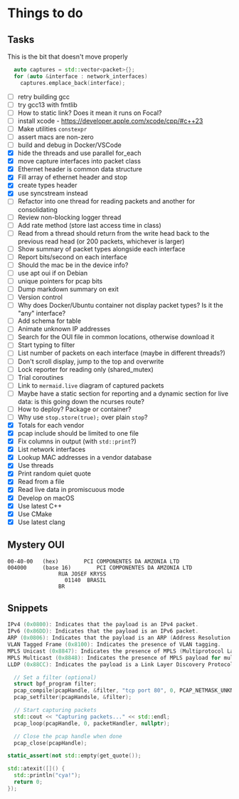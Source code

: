 # Things to do

## Tasks

This is the bit that doesn't move properly
```cpp
  auto captures = std::vector<packet>{};
  for (auto &interface : network_interfaces)
    captures.emplace_back(interface);
```

- [ ] retry building gcc
- [ ] try gcc13 with fmtlib
- [ ] How to static link? Does it mean it runs on Focal?
- [ ] install xcode - https://developer.apple.com/xcode/cpp/#c++23
- [ ] Make utilities `constexpr`
- [ ] assert macs are non-zero
- [ ] build and debug in Docker/VSCode
- [x] hide the threads and use parallel for_each
- [x] move capture interfaces into packet class
- [x] Ethernet header is common data structure
- [x] Fill array of ethernet header and stop
- [x] create types header
- [x] use syncstream instead
- [ ] Refactor into one thread for reading packets and another for consolidating
- [ ] Review non-blocking logger thread
- [ ] Add rate method (store last access time in class)
- [ ] Read from a thread should return from the write head back to the previous read head (or 200 packets, whichever is larger) 
- [ ] Show summary of packet types alongside each interface
- [ ] Report bits/second on each interface
- [ ] Should the mac be in the device info?
- [ ] use apt oui if on Debian
- [ ] unique pointers for pcap bits
- [ ] Dump markdown summary on exit
- [ ] Version control
- [ ] Why does Docker/Ubuntu container not display packet types? Is it the "any" interface?
- [ ] Add schema for table
- [ ] Animate unknown IP addresses
- [ ] Search for the OUI file in common locations, otherwise download it
- [ ] Start typing to filter
- [ ] List number of packets on each interface (maybe in different threads?)
- [ ] Don't scroll display, jump to the top and overwrite
- [ ] Lock reporter for reading only (shared_mutex)
- [ ] Trial coroutines
- [ ] Link to `mermaid.live` diagram of captured packets
- [ ] Maybe have a static section for reporting and a dynamic section for live data: is this going down the ncurses route?
- [ ] How to deploy? Package or container?
- [ ] Why use `stop.store(true);` over plain `stop`?
- [x] Totals for each vendor
- [x] pcap include should be limited to one file
- [x] Fix columns in output (with `std::print`?)
- [x] List network interfaces
- [x] Lookup MAC addresses in a vendor database
- [x] Use threads
- [x] Print random quiet quote
- [x] Read from a file
- [x] Read live data in promiscuous mode
- [x] Develop on macOS
- [x] Use latest C++
- [x] Use CMake
- [x] Use latest clang

## Mystery OUI

```
00-40-00   (hex)		PCI COMPONENTES DA AMZONIA LTD
004000     (base 16)		PCI COMPONENTES DA AMZONIA LTD
				RUA JOSEF KRYSS
				  01140  BRASIL
				BR
```

## Snippets

```cpp
IPv4 (0x0800): Indicates that the payload is an IPv4 packet.
IPv6 (0x86DD): Indicates that the payload is an IPv6 packet.
ARP (0x0806): Indicates that the payload is an ARP (Address Resolution Protocol) packet.
VLAN Tagged Frame (0x8100): Indicates the presence of VLAN tagging.
MPLS Unicast (0x8847): Indicates the presence of MPLS (Multiprotocol Label Switching) payload.
MPLS Multicast (0x8848): Indicates the presence of MPLS payload for multicast packets.
LLDP (0x88CC): Indicates the payload is a Link Layer Discovery Protocol frame.

  // Set a filter (optional)
  struct bpf_program filter;
  pcap_compile(pcapHandle, &filter, "tcp port 80", 0, PCAP_NETMASK_UNKNOWN);
  pcap_setfilter(pcapHandsle, &filter);

  // Start capturing packets
  std::cout << "Capturing packets..." << std::endl;
  pcap_loop(pcapHandle, 0, packetHandler, nullptr);

  // Close the pcap handle when done
  pcap_close(pcapHandle);

static_assert(not std::empty(get_quote());

std::atexit([]() {
  std::println("cya!");
  return 0;
});
```